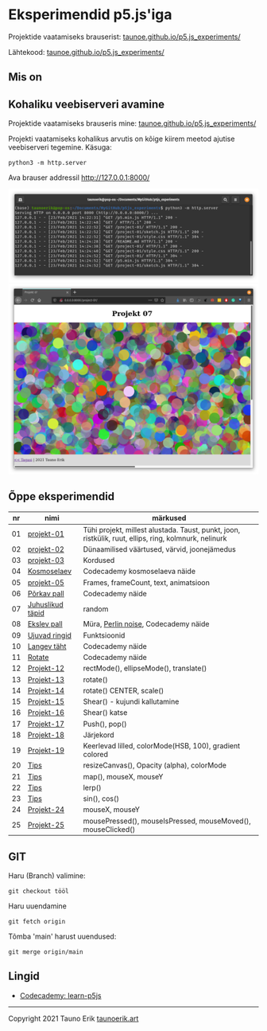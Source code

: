 # Eksperimendid p5.js'iga

Projektide vaatamiseks brauserist: [taunoe.github.io/p5.js_experiments/](https://taunoe.github.io/p5.js_experiments/)

Lähtekood: [taunoe.github.io/p5.js_experiments/](https://taunoe.github.io/p5.js_experiments/)

## Mis on

## Kohaliku veebiserveri avamine

Projektide vaatamiseks brauseris mine: [taunoe.github.io/p5.js_experiments/](https://taunoe.github.io/p5.js_experiments/)

Projekti vaatamiseks kohalikus arvutis on kõige kiirem meetod ajutise veebiserveri tegemine. Käsuga:

    python3 -m http.server

Ava brauser addressil http://127.0.0.1:8000/

![Serveri avamine](./img/open-server.png)
![Brauseris](./img/example.png)

## Õppe eksperimendid

nr | nimi | märkused
---|---|---
01 |[projekt-01](project-01/)|Tühi projekt, millest alustada. Taust, punkt, joon, ristkülik, ruut, ellips, ring, kolmnurk, nelinurk
02 |[projekt-02](project-02/)|Dünaamilised väärtused, värvid, joonejämedus
03 |[projekt-03](project-03/)|Kordused
04 |[Kosmoselaev](project-04/) |Codecademy kosmoselaeva näide
05 |[projekt-05](project-05/)|Frames, frameCount, text, animatsioon
06 |[Põrkav pall](project-06/)|Codecademy näide
07 |[Juhuslikud täpid](project-07/)|random
08 |[Ekslev pall](project-08/)|Müra, [Perlin noise](https://en.wikipedia.org/wiki/Perlin_noise), Codecademy näide
09 |[Ujuvad ringid](project-09/)|Funktsioonid
10 |[Langev täht](project-10/)|Codecademy näide
11 |[Rotate](project-11/)|Codecademy näide
12 |[Projekt-12](project-12/)|rectMode(), ellipseMode(), translate()
13 |[Projekt-13](project-13/)|rotate()
14 |[Projekt-14](project-14/)|rotate() CENTER, scale()
15 |[Projekt-15](project-15/)|Shear() - kujundi kallutamine
16 |[Projekt-16](project-16/)|Shear() katse
17 |[Projekt-17](project-17/)|Push(), pop()
18 |[Projekt-18](project-18/)|Järjekord
19 |[Projekt-19](project-19/)|Keerlevad lilled, colorMode(HSB, 100), gradient colored
20 |[Tips](project-20/)|resizeCanvas(), Opacity (alpha), colorMode
21 |[Tips](project-21/)|map(), mouseX, mouseY
22 |[Tips](project-22/)|lerp()
23 |[Tips](project-23/)|sin(), cos()
24 |[Projekt-24](project-24/)|mouseX, mouseY
25 |[Projekt-25](project-25/)|mousePressed(), mouseIsPressed, mouseMoved(), mouseClicked()

## GIT

Haru (Branch) valimine:

    git checkout tööl

Haru uuendamine

    git fetch origin

Tõmba 'main' harust uuendused:

    git merge origin/main

## Lingid

- [Codecademy: learn-p5js](https://www.codecademy.com/learn/learn-p5js)

___

Copyright 2021 Tauno Erik [taunoerik.art](https://taunoerik.art)
